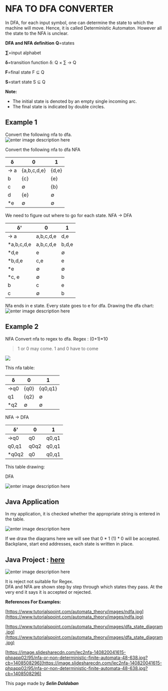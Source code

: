 
# **NFA TO DFA CONVERTER**


In DFA, for each input symbol, one can determine the state to which the machine will move. Hence, it is called Deterministic Automaton. However all the state to the NFA is unclear.

**DFA and NFA definition**
**Q**=states

**∑**=input alphabet

**δ**=transition function δ: Q × ∑ → Q

**F**=final state F ⊆ Q

**S**=start state S ⊆ Q



**Note:**
 - The initial state is denoted by an empty single incoming arc.
-   The final state is indicated by double circles. 

## Example 1
Convert the following nfa to dfa.  
![enter image description here](https://www.tutorialspoint.com/automata_theory/images/ndfa.jpg)

Convert the following nfa to dfa
NFA

|            δ    |0                         |1                     |
|----------------|-------------------------------|-----------------------------|
|-> a  |     {a,b,c,d,e}    |       {d,e}   |
|b         |{c}         |{e}         |
|c          |∅|{b}|
| d |     {e}    |     ∅   |
|*e         |∅         |∅         |


We need to figure out where to go for each state.
NFA -> DFA





|            δ'    |0                         |1                     |
|----------------|-------------------------------|-----------------------------|
|-> a  |     a,b,c,d,e    |       d,e   |
|*a,b,c,d,e         |a,b,c,d,e        |b,d,e         |
|*d,e        |e|∅|
| *b,d,e |    c,e   |     e  |
|*e         |∅         |∅         |
|*c, e        |∅      |b        |
|b        |c|e|
| c |    ∅   |     b  |







Nfa ends in e state. Every state goes to e for dfa.
Drawing the dfa chart:
![enter image description here](https://www.tutorialspoint.com/automata_theory/images/dfa_state_diagram.jpg)


## Example 2

NFA
Convert nfa to regex to dfa.
 Regex :   (0+1)*10
 > 1 or 0 may come. 1 and 0 have to come

![
](https://scontent-otp1-1.xx.fbcdn.net/v/t1.0-9/31478694_608320696212201_6169858161520934912_n.jpg?_nc_cat=0&oh=816cfa36ea8f4fa576d04731b556c3b7&oe=5B5B0AF4)



This nfa table:


|            δ    |0                         |1                     |
|----------------|-------------------------------|-----------------------------|
|->q0  |     {q0}    |       {q0,q1}   |
|q1        |{q2}         |∅         |
|*q2         |∅|∅|



NFA -> DFA

|            δ'    |0                         |1                     |
|----------------|-------------------------------|-----------------------------|
|->q0  |     q0    |       q0,q1   |
|  q0,q1         |q0q2        |q0,q1        |
|  *q0q2        |q0      |q0,q1        |


This table drawing:

DFA

![enter image description here](https://scontent-otp1-1.xx.fbcdn.net/v/t1.0-9/31444991_608322076212063_1742860199292567552_n.jpg?_nc_cat=0&oh=569b6757e4b0ddfc2a90fdbe86abfbb1&oe=5B620214)


## Java Application
In my application, it is checked whether the appropriate string is entered in the table.

![enter image description here](https://scontent-frt3-1.xx.fbcdn.net/v/t1.0-9/31882745_609928856051385_5864962891353948160_n.jpg?_nc_cat=0&oh=961c1f066766e83705f23f2593463be8&oe=5B9CE705)


	
If we draw the diagrams here we will see that 0 * 1 (1) * 0 will be accepted.
Backplane, start end addresses, each state is written in place.

## Java Project : [here](https://github.com/SelinDaldaban/Automata/tree/master/docs/fa/Selin_NFAtoDFAconverter.jar)



![enter image description here](https://scontent-frt3-1.xx.fbcdn.net/v/t1.0-9/31768678_609928862718051_4319210831607758848_n.jpg?_nc_cat=0&oh=5dd4df5d388dc6926846dffc98a6682a&oe=5B4F09CF)

It is reject not suitable for Regex.  
DFA and NFA are shown step by step through which states they pass. At the very end it says it is accepted or rejected.




**References For Examples:**


[https://www.tutorialspoint.com/automata_theory/images/ndfa.jpg](https://www.tutorialspoint.com/automata_theory/images/ndfa.jpg)

[https://www.tutorialspoint.com/automata_theory/images/dfa_state_diagram.jpg](https://www.tutorialspoint.com/automata_theory/images/dfa_state_diagram.jpg)

[https://image.slidesharecdn.com/lec2nfa-140820041615-phpapp02/95/nfa-or-non-deterministic-finite-automata-48-638.jpg?cb=1408508296](https://image.slidesharecdn.com/lec2nfa-140820041615-phpapp02/95/nfa-or-non-deterministic-finite-automata-48-638.jpg?cb=1408508296)



This page made by ***Selin Daldaban***

